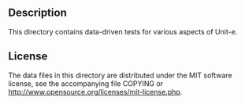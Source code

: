 Description
------------

This directory contains data-driven tests for various aspects of Unit-e.

License
--------

The data files in this directory are distributed under the MIT software
license, see the accompanying file COPYING or
http://www.opensource.org/licenses/mit-license.php.

